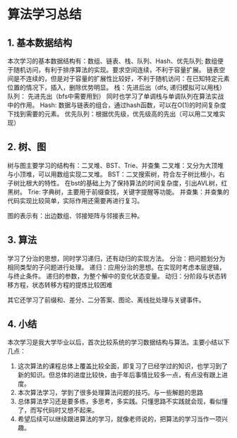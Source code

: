 # 算法学习总结

## 1. 基本数据结构

本次学习的基本数据结构有：数组、链表、栈、队列、Hash、优先队列;
数组便于随机访问，有利于排序算法的实现。要求空间连续，不利于容量扩展。
链表空间是不连续的，但是对于容量的扩展性比较好，不利于随机访问：在已知特定元素位置的情况下，插入，删除优势明显。
栈：先进后出（dfs, 递归模拟可以用栈）
队列： 先进先出（bfs中需要用到）
同时也学习了单调栈与单调队列在算法实战中的作用。
Hash: 数据与链表的组合，通过hash函数，可以在O(1)的时间复杂度下找到需要的元素。
优先队列：根据优先级，优先级高的先出（可以用二叉堆实现）

## 2. 树、图

树与图主要学习的结构有：二叉堆、BST、Trie、并查集
二叉堆：又分为大顶堆与小顶堆，可以用数组实现二叉堆。
BST：二叉搜索树，符合左子树比根小，右子树比根大的特性。
    在bst的基础上为了保持算法的时间复杂度，引出AVL树，红黑树。
Trie: 字典树，主要用于前缀查找，关键字提醒等功能。
并查集：并查集的代码实现比较简单，实际作用还需要再进行复习。

图的表示有：出边数组、邻接矩阵与邻接表三种。

## 3. 算法

学习了分治的思想，同时学习递归，还有动归的实现方法。
分治：把问题划分为相同类型的子问题进行处理。
递归：应用分治的思想。在实现时考虑本层逻辑，与终止条件。
    递归的参数，为整个解中的变化状态变量。
动归：分阶段与状态转移方程，状态转移方程的提炼比较困难

其它还学习了前缀和、差分、二分答案、图论、离线批处理与关键事件。

## 4. 小结

本次学习是我大学毕业以后，首次比较系统的学习数据结构与算法。主要小结以下几点：

1. 这次算法的课程总体上覆盖比较全面，即复习了已经学过的知识，也学习到了新的知识。但总体的进度比较快，由于年后事情比较多一点，有点没有跟上进度。
2. 本次算法学习，学到了很多处理算法问题的技巧。与一些解题的思路
3. 总体算法学习还是要多练，多思考，多实践。只懂思路不实践就会现，看似懂了，而写代码时又想不起来。
4. 希望后续可以继续跟进算法的学习，就像老师说的，把算法的学习当作一项兴趣。
